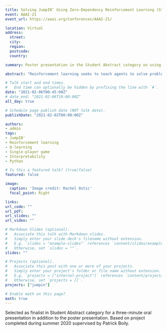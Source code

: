 ```yaml
---
title: Solving JumpIN’ Using Zero-Dependency Reinforcement Learning (Student Abstract) 
event: AAAI-21
event_url: https://aaai.org/Conferences/AAAI-21/

location: Virtual
address:
  street: 
  city: 
  region: 
  postcode: 
  country: 

summary: Poster presentation in the Student Abstract category on using reinforcement learning to solve JumpIN', a single-player game. 

abstract: "Reinforcement learning seeks to teach agents to solve problems using numerical rewards as feedback. This makes it possible to incentivize actions that maximize returns despite having no initial strategy or knowledge of their environment. We implement a zero-external-dependency Q-learning algorithm using Python to optimally solve the single-player game JumpIn' from SmartGames. We focus on interpretability of the model using Q-table parsing, and transferability to other games through a modular code structure. We observe rapid performance gains using our backtracking update algorithm."

# Talk start and end times.
#   End time can optionally be hidden by prefixing the line with `#`.
date: "2021-02-06T00:45:00Z"
# date_end: "2021-02-06T19:00:00Z"
all_day: true

# Schedule page publish date (NOT talk date).
publishDate: "2021-02-02T00:00:00Z"

authors:
- admin 
tags: 
- JumpIN'
- Reinforcement learning
- Q-learning
- Single-player game
- Interpretability
- Python

# Is this a featured talk? (true/false)
featured: false

image:
  caption: 'Image credit: Rachel Ostic'
  focal_point: Right

links:
url_code: ""
url_pdf: 
url_slides: ""
url_video: ""

# Markdown Slides (optional).
#   Associate this talk with Markdown slides.
#   Simply enter your slide deck's filename without extension.
#   E.g. `slides = "example-slides"` references `content/slides/example-slides.md`.
#   Otherwise, set `slides = ""`.
slides: "" 

# Projects (optional).
#   Associate this post with one or more of your projects.
#   Simply enter your project's folder or file name without extension.
#   E.g. `projects = ["internal-project"]` references `content/project/deep-learning/index.md`.
#   Otherwise, set `projects = []`.
projects: ["jumpin"]

# Enable math on this page?
math: true
---
```


Selected as finalist in Student Abstract category for a three-minute oral presentation in addition to the poster presentation. Based on project completed during summer 2020 supervised by Patrick Boily.
